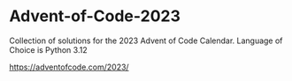 # Advent-of-Code-2023
Collection of solutions for the 2023 Advent of Code Calendar. Language of Choice is Python 3.12


https://adventofcode.com/2023/
